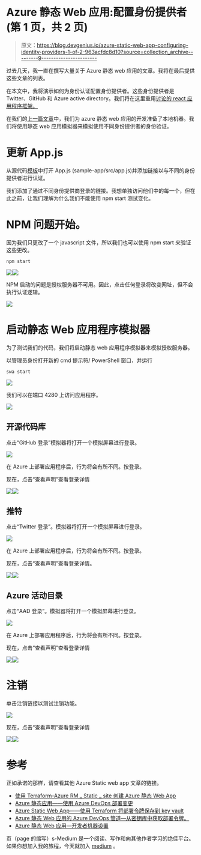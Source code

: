 # Azure 静态 Web 应用:配置身份提供者(第 1 页，共 2 页)

> 原文：<https://blog.devgenius.io/azure-static-web-app-configuring-identity-providers-1-of-2-963acfdc8d10?source=collection_archive---------9----------------------->

过去几天，我一直在撰写大量关于 Azure 静态 web 应用的文章。我将在最后提供这些文章的列表。

在本文中，我将演示如何为身份认证配置身份提供者。这些身份提供者是 Twitter、GitHub 和 Azure active directory。我们将在这里重用[讨论的 react 应用程序框架。](https://github.com/staticwebdev/react-basic/generate)

在我们的[上一篇文章](/azure-static-web-app-local-setup-818b1c45fed?sk=70d83c70582608b9726d9be61c11c527)中，我们为 azure 静态 web 应用的开发准备了本地机器。我们将使用静态 web 应用模拟器来模拟使用不同身份提供者的身份验证。

# 更新 App.js

从源代码[模板](https://github.com/staticwebdev/react-basic/generate)中打开 App.js (sample-app/src/app.js)并添加链接以与不同的身份提供者进行认证。

我们添加了通过不同身份提供商登录的链接。我想单独访问他们中的每一个，但在此之前，让我们理解为什么我们不能使用 npm start 测试变化。

# NPM 问题开始。

因为我们只更改了一个 javascript 文件，所以我们也可以使用 npm start 来验证这些更改。

```
npm start
```

![](img/4b35f9c00bad45e6c25c1aadbbe54a4a.png)![](img/bfddbbfc6c8d79650f5382fb7824d827.png)

NPM 启动的问题是授权服务器不可用。因此，点击任何登录将改变网址，但不会执行认证逻辑。

![](img/50a436cdce98e14da6ddd808955c1c1d.png)

# 启动静态 Web 应用程序模拟器

为了测试我们的代码，我们将启动静态 web 应用程序模拟器来模拟授权服务器。

以管理员身份打开新的 cmd 提示符/ PowerShell 窗口，并运行

```
swa start
```

![](img/a41d096469e587881b6bbbe4c77ae824.png)

我们可以在端口 4280 上访问应用程序。

![](img/9c0dbcf904db9e4d203f5faf3e4408ed.png)

## 开源代码库

点击“GitHub 登录”模拟器将打开一个模拟屏幕进行登录。

![](img/4c5b5167a10c9c140527c8334797dd60.png)

在 Azure 上部署应用程序后，行为将会有所不同。按登录。

现在，点击“查看声明”查看登录详情

![](img/dec1e78794e2ca9a81a56702e8910244.png)![](img/cfa8147a5d2d9dc1c0cfe43f8e751ba5.png)

## 推特

点击“Twitter 登录”。模拟器将打开一个模拟屏幕进行登录。

![](img/959c874a7cd2e0d1b45924510a5d066d.png)

在 Azure 上部署应用程序后，行为将会有所不同。按登录。

现在，点击“查看声明”查看登录详情。

![](img/dec1e78794e2ca9a81a56702e8910244.png)![](img/561787fee94a0747eeef94e77e3b5730.png)

## Azure 活动目录

点击“AAD 登录”。模拟器将打开一个模拟屏幕进行登录。

![](img/4511d5aa9a010ee7727e816a98ab0faf.png)

在 Azure 上部署应用程序后，行为将会有所不同。按登录。

现在，点击“查看声明”查看登录详情

![](img/dec1e78794e2ca9a81a56702e8910244.png)![](img/14a94428c77543bda42ab84d5146a217.png)

# 注销

单击注销链接以测试注销功能。

![](img/7a42c400fd7d9452ef57c887ce7d1089.png)

现在，点击“查看声明”查看登录详情

![](img/dec1e78794e2ca9a81a56702e8910244.png)![](img/8ec7d24ce60eede4ff58b56c1dc5157a.png)

# 参考

正如承诺的那样，请查看其他 Azure Static web app 文章的链接。

*   [使用 Terraform-Azure RM _ Static _ site 创建 Azure 静态 Web App](https://tarunbhatt9784.medium.com/azure-static-web-app-azurerm-static-site-ac2b13369fbe?sk=d528089f68459a3626885795611e29fe)
*   [Azure 静态应用——使用 Azure DevOps 部署变更](https://tarunbhatt9784.medium.com/azure-static-app-deploy-changes-using-azure-devops-2f65840b956e?sk=3fc51453b74b6a5920dd0e5afff4bd07)
*   [Azure Static Web App——使用 Terraform 将部署令牌保存到 key vault](https://tarunbhatt9784.medium.com/azure-static-web-app-save-management-token-to-keyvault-using-terraform-ccf1a344e38e?sk=5aa3f1b3d1dea5fb71ad2a7241291cec)
*   [Azure 静态 Web 应用的 Azure DevOps 管道—从密钥库中获取部署令牌。](https://tarunbhatt9784.medium.com/azure-devops-pipeline-for-azure-static-web-app-fetch-deployment-token-from-key-vault-21aa75e3cb30?sk=473a4fb08fd965ce814fb166d7e46165)
*   [Azure 静态 Web 应用—开发者机器设置](/azure-static-web-app-local-setup-818b1c45fed?sk=70d83c70582608b9726d9be61c11c527)

页（page 的缩写）s-Medium 是一个阅读、写作和向其他作者学习的绝佳平台。如果你想加入我的旅程，今天就加入 [medium](https://tarunbhatt9784.medium.com/membership) 。